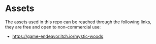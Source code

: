 # Assets

The assets used in this repo can be reached through the following links, they
are free and open to non-commercial use:

- https://game-endeavor.itch.io/mystic-woods
